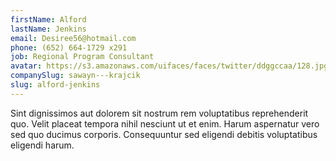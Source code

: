 ```yaml
---
firstName: Alford
lastName: Jenkins
email: Desiree56@hotmail.com
phone: (652) 664-1729 x291
job: Regional Program Consultant
avatar: https://s3.amazonaws.com/uifaces/faces/twitter/ddggccaa/128.jpg
companySlug: sawayn---krajcik
slug: alford-jenkins
---
```

Sint dignissimos aut dolorem sit nostrum rem voluptatibus reprehenderit quo. Velit placeat tempora nihil nesciunt ut et enim. Harum aspernatur vero sed quo ducimus corporis. Consequuntur sed eligendi debitis voluptatibus eligendi harum.
